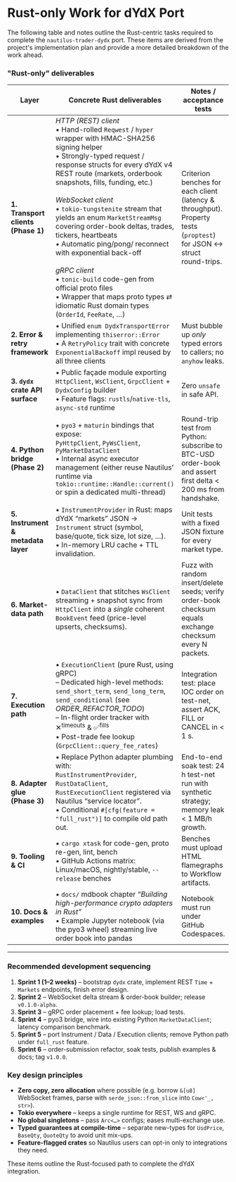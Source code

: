 # Rust-only Work for dYdX Port

The following table and notes outline the Rust-centric tasks required to complete the
`nautilus-trader-dydx` port. These items are derived from the project's implementation plan
and provide a more detailed breakdown of the work ahead.

### "Rust-only" deliverables

| Layer | Concrete Rust deliverables | Notes / acceptance tests |
| --- | --- | --- |
| **1. Transport clients (Phase 1)** | *HTTP (REST) client*<br>• Hand-rolled `Reqwest` / `hyper` wrapper with HMAC-SHA256 signing helper<br>• Strongly-typed request / response structs for every dYdX v4 REST route (markets, orderbook snapshots, fills, funding, etc.)<br><br>*WebSocket client*<br>• `tokio-tungstenite` stream that yields an enum `MarketStreamMsg` covering order-book deltas, trades, tickers, heartbeats<br>• Automatic ping/pong/ reconnect with exponential back-off<br><br>*gRPC client*<br>• `tonic-build` code-gen from official proto files<br>• Wrapper that maps proto types ⇄ idiomatic Rust domain types (`OrderId`, `FeeRate`, …) | Criterion benches for each client (latency & throughput).<br>Property tests (`proptest`) for JSON <-> struct round-trips. |
| **2. Error & retry framework** | • Unified `enum DydxTransportError` implementing `thiserror::Error`<br>• A `RetryPolicy` trait with concrete `ExponentialBackoff` impl reused by all three clients | Must bubble up *only* typed errors to callers; no `anyhow` leaks. |
| **3. `dydx` crate API surface** | • Public façade module exporting<br>`HttpClient`, `WsClient`, `GrpcClient` + `DydxConfig` builder<br>• Feature flags: `rustls`/`native-tls`, `async-std` runtime | Zero `unsafe` in safe API. |
| **4. Python bridge (Phase 2)** | • `pyo3` + `maturin` bindings that expose:<br>`PyHttpClient`, `PyWsClient`, `PyMarketDataClient`<br>• Internal async executor management (either reuse Nautilus’ runtime via `tokio::runtime::Handle::current()` or spin a dedicated multi-thread) | Round-trip test from Python: subscribe to BTC-USD order-book and assert first delta < 200 ms from handshake. |
| **5. Instrument & metadata layer** | • `InstrumentProvider` in Rust: maps dYdX “markets” JSON → `Instrument` struct (symbol, base/quote, tick size, lot size, …).<br>• In-memory LRU cache + TTL invalidation. | Unit tests with a fixed JSON fixture for every market type. |
| **6. Market-data path** | • `DataClient` that stitches `WsClient` streaming + snapshot sync from `HttpClient` into a *single* coherent `BookEvent` feed (price-level upserts, checksums). | Fuzz with random insert/delete seeds; verify order-book checksum equals exchange checksum every N packets. |
| **7. Execution path** | • `ExecutionClient` (pure Rust, using gRPC)<br>  – Dedicated high-level methods:<br>  `send_short_term`, `send_long_term`, `send_conditional` (see *ORDER_REFACTOR_TODO*)<br>  – In-flight order tracker with  ✕<sup>timeouts</sup> &  ✅<sup>fills</sup><br>• Post-trade fee lookup (`GrpcClient::query_fee_rates`) | Integration test: place IOC order on test-net, assert ACK, FILL or CANCEL in < 1 s. |
| **8. Adapter glue (Phase 3)** | • Replace Python adapter plumbing with:<br>`RustInstrumentProvider`, `RustDataClient`, `RustExecutionClient` registered via Nautilus “service locator”.<br>• Conditional `#[cfg(feature = "full_rust")]` to compile old path out. | End-to-end soak test: 24 h test-net run with synthetic strategy; memory leak < 1 MB/h growth. |
| **9. Tooling & CI** | • `cargo xtask` for code-gen, proto re-gen, lint, bench<br>• GitHub Actions matrix: Linux/macOS, nightly/stable, `--release` benches | Benches must upload HTML flamegraphs to Workflow artifacts. |
| **10. Docs & examples** | • `docs/` mdbook chapter *“Building high-performance crypto adapters in Rust”*<br>• Example Jupyter notebook (via the pyo3 wheel) streaming live order book into pandas | Notebook must run under GitHub Codespaces. |

---

### Recommended development sequencing

1. **Sprint 1 (1–2 weeks)** – bootstrap `dydx` crate, implement REST `Time` + `Markets` endpoints, finish error design.
2. **Sprint 2** – WebSocket delta stream & order-book builder; release `v0.1.0-alpha`.
3. **Sprint 3** – gRPC order placement + fee lookup; load tests.
4. **Sprint 4** – pyo3 bridge, wire into existing Python `MarketDataClient`; latency comparison benchmark.
5. **Sprint 5** – port Instrument / Data / Execution clients; remove Python path under `full_rust` feature.
6. **Sprint 6** – order-submission refactor, soak tests, publish examples & docs; tag `v1.0.0`.

### Key design principles

* **Zero copy, zero allocation** where possible (e.g. borrow `&[u8]` WebSocket frames, parse with `serde_json::from_slice` into `Cow<'_, str>`).
* **Tokio everywhere** – keeps a single runtime for REST, WS and gRPC.
* **No global singletons** – pass `Arc<…>` configs; eases multi-exchange use.
* **Typed guarantees at compile-time** – separate new-types for `UsdPrice`, `BaseQty`, `QuoteQty` to avoid unit mix-ups.
* **Feature-flagged crates** so Nautilus users can opt-in only to integrations they need.

These items outline the Rust-focused path to complete the dYdX integration.

